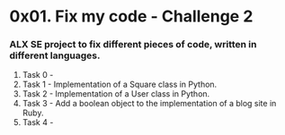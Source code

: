 <h1>0x01. Fix my code - Challenge 2</h1>

<h3>ALX SE project to fix different pieces of code, written in different languages.</h3>

<ol>
<li>Task 0 - </li>
<li>Task 1 - Implementation of a Square class in Python.</li>
<li>Task 2 - Implementation of a User class in Python.</li>
<li>Task 3 - Add a boolean object to the implementation of a blog site in Ruby.</li>
<li>Task 4 - </li>
</ol>
